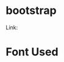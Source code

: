 # bootstrap
Link:

# Font Used

<link href="https://fonts.googleapis.com/css2?family=Ubuntu&display=swap" rel="stylesheet">
